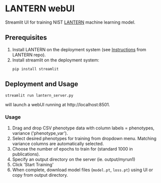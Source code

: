 # LANTERN webUI
Streamlit UI for training NIST [LANTERN](https://github.com/usnistgov/lantern) machine learning model.

## Prerequisites
1. Install LANTERN on the deployment system (see [Instructions](https://github.com/usnistgov/lantern?tab=readme-ov-file#installation-guide) from LANTERN repo).
2. Install streamlit on the deployment system:
   ```
   pip install streamlit
   ```

## Deployment and Usage
```
streamlit run lantern_server.py
```
will launch a webUI running at http://localhost:8501.

### Usage
1. Drag and drop CSV phenotype data with column labels = phenotypes, variance ('phenotype_var').
2. Select desired phenotypes for training from dropdown menu. Matching variance columns are automatically selected.
3. Choose the number of epochs to train for (standard 1000 in publications).
4. Specify an output directory on the server (ie. output/myrun1)
5. Click 'Start Training'
6. When complete, download model files (`model.pt`, `loss.pt`) using UI or copy from output directory.
